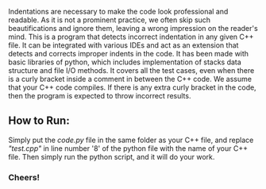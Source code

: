 Indentations are necessary to make the code look professional and readable. As it is not a prominent practice, we often skip such beautifications and ignore them, leaving a wrong impression on the reader's mind. This is a program that detects incorrect indentation in any given C++ file. It can be integrated with various IDEs and act as an extension that detects and corrects improper indents in the code.
It has been made with basic libraries of python, which includes implementation of stacks data structure and file I/O methods. It covers all the test cases, even when there is a curly bracket inside a comment in between the C++ code. We assume that your C++ code compiles. If there is any extra curly bracket in the code, then the program is expected to throw incorrect results.
 
## **How to Run:**
Simply put the _code.py_ file in the same folder as your C++ file, and replace _"test.cpp"_ in line number '8' of the python file with the name of your C++ file. Then simply run the python script, and it will do your work.
 
### Cheers!
